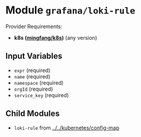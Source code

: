 
# Module `grafana/loki-rule`

Provider Requirements:
* **k8s ([mingfang/k8s](https://registry.terraform.io/providers/mingfang/k8s/latest))** (any version)

## Input Variables
* `expr` (required)
* `name` (required)
* `namespace` (required)
* `orgId` (required)
* `service_key` (required)

## Child Modules
* `loki-rule` from [../../kubernetes/config-map](../../kubernetes/config-map)

